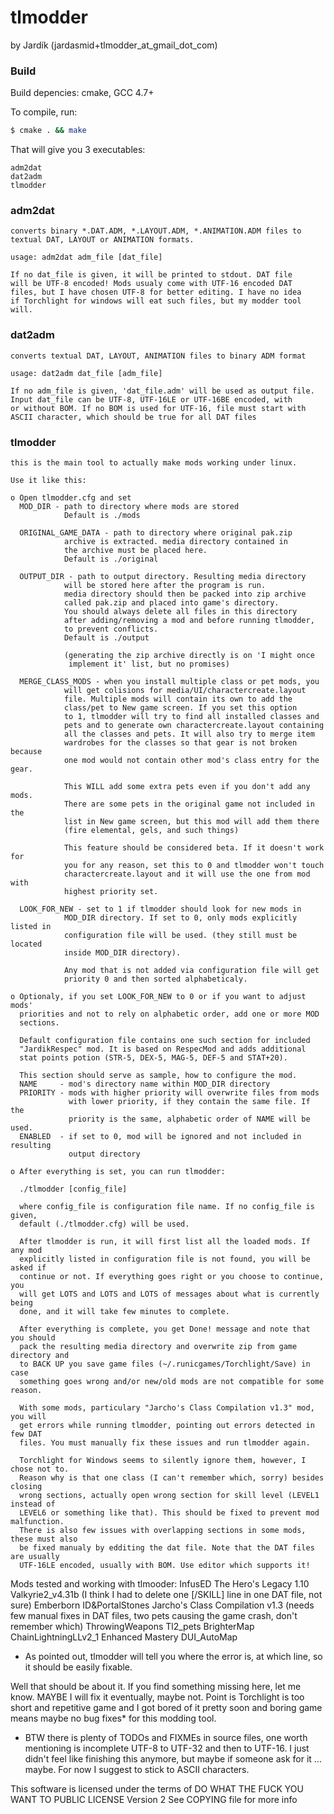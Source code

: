 # tlmodder 
by Jardík (jardasmid+tlmodder_at_gmail_dot_com)

### Build

Build depencies: cmake, GCC 4.7+

To compile, run:
```bash
$ cmake . && make
```

That will give you 3 executables:
```
adm2dat
dat2adm
tlmodder
```

### adm2dat
	converts binary *.DAT.ADM, *.LAYOUT.ADM, *.ANIMATION.ADM files to
	textual DAT, LAYOUT or ANIMATION formats.
	
	usage: adm2dat adm_file [dat_file]
	
	If no dat_file is given, it will be printed to stdout. DAT file
	will be UTF-8 encoded! Mods usualy come with UTF-16 encoded DAT
	files, but I have chosen UTF-8 for better editing. I have no idea
	if Torchlight for windows will eat such files, but my modder tool
	will.

### dat2adm
	converts textual DAT, LAYOUT, ANIMATION files to binary ADM format
	
	usage: dat2adm dat_file [adm_file]
	
	If no adm_file is given, 'dat_file.adm' will be used as output file.
	Input dat_file can be UTF-8, UTF-16LE or UTF-16BE encoded, with
	or without BOM. If no BOM is used for UTF-16, file must start with
	ASCII character, which should be true for all DAT files

### tlmodder
	this is the main tool to actually make mods working under linux.
	
	Use it like this:
	
	o Open tlmodder.cfg and set
	  MOD_DIR - path to directory where mods are stored
	            Default is ./mods
	            
	  ORIGINAL_GAME_DATA - path to directory where original pak.zip
	            archive is extracted. media directory contained in
	            the archive must be placed here.
	            Default is ./original
	            
	  OUTPUT_DIR - path to output directory. Resulting media directory
	            will be stored here after the program is run.
	            media directory should then be packed into zip archive
	            called pak.zip and placed into game's directory.
	            You should always delete all files in this directory
	            after adding/removing a mod and before running tlmodder,
	            to prevent conflicts.
	            Default is ./output
	            
	            (generating the zip archive directly is on 'I might once
	             implement it' list, but no promises)
	             
	  MERGE_CLASS_MODS - when you install multiple class or pet mods, you
	            will get colisions for media/UI/charactercreate.layout
	            file. Multiple mods will contain its own to add the
	            class/pet to New game screen. If you set this option
	            to 1, tlmodder will try to find all installed classes and
	            pets and to generate own charactercreate.layout containing
	            all the classes and pets. It will also try to merge item
	            wardrobes for the classes so that gear is not broken because
	            one mod would not contain other mod's class entry for the gear.
	            
	            This WILL add some extra pets even if you don't add any mods.
	            There are some pets in the original game not included in the
	            list in New game screen, but this mod will add them there
	            (fire elemental, gels, and such things)
	            
	            This feature should be considered beta. If it doesn't work for
	            you for any reason, set this to 0 and tlmodder won't touch
	            charactercreate.layout and it will use the one from mod with
	            highest priority set.
	            
	  LOOK_FOR_NEW - set to 1 if tlmodder should look for new mods in
	            MOD_DIR directory. If set to 0, only mods explicitly listed in
	            configuration file will be used. (they still must be located
	            inside MOD_DIR directory).
	            
	            Any mod that is not added via configuration file will get
	            priority 0 and then sorted alphabeticaly.
	
	o Optionaly, if you set LOOK_FOR_NEW to 0 or if you want to adjust mods'
	  priorities and not to rely on alphabetic order, add one or more MOD
	  sections.
	  
	  Default configuration file contains one such section for included
	  "JardikRespec" mod. It is based on RespecMod and adds additional
	  stat points potion (STR-5, DEX-5, MAG-5, DEF-5 and STAT+20).
	  
	  This section should serve as sample, how to configure the mod.
	  NAME     - mod's directory name within MOD_DIR directory
	  PRIORITY - mods with higher priority will overwrite files from mods
	             with lower priority, if they contain the same file. If the
	             priority is the same, alphabetic order of NAME will be used.
	  ENABLED  - if set to 0, mod will be ignored and not included in resulting
	             output directory
	
	o After everything is set, you can run tlmodder:
	
	  ./tlmodder [config_file]
	  
	  where config_file is configuration file name. If no config_file is given,
	  default (./tlmodder.cfg) will be used.
	  
	  After tlmodder is run, it will first list all the loaded mods. If any mod
	  explicitly listed in configuration file is not found, you will be asked if
	  continue or not. If everything goes right or you choose to continue, you
	  will get LOTS and LOTS and LOTS of messages about what is currently being
	  done, and it will take few minutes to complete.
	  
	  After everything is complete, you get Done! message and note that you should
	  pack the resulting media directory and overwrite zip from game directory and
	  to BACK UP you save game files (~/.runicgames/Torchlight/Save) in case
	  something goes wrong and/or new/old mods are not compatible for some reason.
	  
	  With some mods, particulary "Jarcho's Class Compilation v1.3" mod, you will
	  get errors while running tlmodder, pointing out errors detected in few DAT
	  files. You must manually fix these issues and run tlmodder again.
	  
	  Torchlight for Windows seems to silently ignore them, however, I chose not to.
	  Reason why is that one class (I can't remember which, sorry) besides closing
	  wrong sections, actually open wrong section for skill level (LEVEL1 instead of
	  LEVEL6 or something like that). This should be fixed to prevent mod malfunction.
	  There is also few issues with overlapping sections in some mods, these must also
	  be fixed manualy by edditing the dat file. Note that the DAT files are usually
	  UTF-16LE encoded, usually with BOM. Use editor which supports it!

Mods tested and working with tlmooder:
  InfusED
  The Hero's Legacy 1.10
  Valkyrie2_v4.31b (I think I had to delete one [/SKILL] line in one DAT file, not sure)
  Emberborn
  ID&PortalStones
  Jarcho's Class Compilation v1.3 (needs few manual fixes in DAT files, two pets
                                   causing the game crash, don't remember which)
  ThrowingWeapons
  Tl2_pets
  BrighterMap
  ChainLightningLLv2_1
  Enhanced Mastery
  DUI_AutoMap

* As pointed out, tlmodder will tell you where the error is, at which line, so it should
be easily fixable.



Well that should be about it. If you find something missing here, let me know. MAYBE
I will fix it eventually, maybe not. Point is Torchlight is too short and repetitive
game and I got bored of it pretty soon and boring game means maybe no bug fixes* for
this modding tool.

* BTW there is plenty of TODOs and FIXMEs in source files, one worth mentioning is
  incomplete UTF-8 to UTF-32 and then to UTF-16. I just didn't feel like finishing
  this anymore, but maybe if someone ask for it ... maybe. For now I suggest to
  stick to ASCII characters.

This software is licensed under the terms of
  DO WHAT THE FUCK YOU WANT TO PUBLIC LICENSE Version 2
See COPYING file for more info
